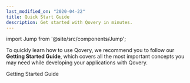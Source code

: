 ```yaml
---
last_modified_on: "2020-04-22"
title: Quick Start Guide
description: Get started with Qovery in minutes.
---
```


import Jump from '@site/src/components/Jump';

To quickly learn how to use Qovery, we recommend you to follow our **Getting Started Guide**, which covers all the most important concepts you may
need while developing your applications with Qovery.

<Jump to="/guides/getting-started/">Getting Started Guide</Jump>



